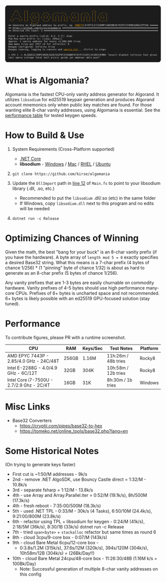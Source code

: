 ![Algomania Console](media/algomania-banner-rd.png)

# What is Algomania?

Algomania is the fastest CPU-only vanity address generator for Algorand. It utilizes `libsodium` for ed25519 keypair generation
and produces Algorand account mnemonics only when public key matches are found. For those wanting elite 8-char vanity addresses,
using Algomania is essential. See the [performance table](#performance) for tested keygen speeds.

# How to Build & Use

1. System Requirements (Cross-Platform supported)

   - [.NET Core](https://dotnet.microsoft.com/en-us/download)
   - **libsodium** - [Windows](https://download.libsodium.org/libsodium/releases/libsodium-1.0.18-stable-msvc.zip) / [Mac](https://formulae.brew.sh/formula/libsodium) / [RHEL](<https://rpmfind.net/linux/rpm2html/search.php?query=libsodium(x86-64)>) / [Ubuntu](https://pkgs.org/download/libsodium23)

1. `git clone https://github.com/kirse/algomania`
1. Update the `DllImport` path in [line 12](https://github.com/kirse/algomania/blob/main/Main.fs#L12) of `Main.fs` to point to your libsodium library (.dll, .so, etc.)

   - Recommended to put the `libsodium` .dll/.so (etc) in the same folder
   - If Windows, copy `libsodium.dll` next to this program and no edits will be needed

1. `dotnet run -c Release`

# Optimizing Chances of Winning

Given the math, the best "bang for your buck" is an 8-char vanity prefix (if you have the hardware). A byte array
of `length mod 5 = 0` exactly specifies a desired Base32 string. What this means is a 7-char prefix
(4 bytes of chance 1/256) \* (1 "pinning" byte of chance 1/32) is about as hard to generate as an 8-char prefix (5 bytes of chance 1/256).

Any vanity prefixes that are 1-3 bytes are easily churnable on commodity hardware.
Vanity prefixes of 4-5 bytes should use high performance many-core CPUs. Prefixes of 6+ bytes is uncharted
space and not recommended. 6+ bytes is likely possible with an ed25519 GPU-focused solution (stay tuned).

# Performance

To contribute figures, please PR with a runtime screenshot.

| CPU                                       | RAM   | Keys/Sec | Test Notes          | Platform |
| ----------------------------------------- | ----- | -------- | ------------------- | -------- |
| AMD EPYC 7443P - 2.85/4.0 GHz - 24C/48T   | 256GB | 1.16M    | 11h:26m / 48b tries | Rocky8   |
| Intel E-2288G - 4.0/4.9 GHz - 6C/12T      | 32GB  | 304K     | 10h:58m / 12b tries | Rocky8   |
| Intel Core i7-7500U - 2.7/2.9 Ghz - 2C/4T | 16GB  | 31K      | 8h:30m / 1b tries   | Windows  |

# Misc Links

- Base32 Converters
  - https://cryptii.com/pipes/base32-to-hex
  - https://tomeko.net/online_tools/base32.php?lang=en

# Some Historical Notes

(On trying to generate keys faster)

- First cut is ~1:50/M addresses - 9k/s
- 2nd - remove .NET AlgoSDK, use Bouncy Castle direct = 1:32/M - 10.8k/s
- 3rd - separate fsharp = 1:12/M - 13.8k/s
- 4th - use Array and Array.Parallel.iter = 0:52/M (19.1k/s), 8h/500M (17.3k/s)
- 4th - fresh reboot - 7:35:00/500M (18.3k/s)
- 5th - used .NET TPL - 0:33/M - 30k/s (4 Tasks), 6:50/10M (24.4k/s), 9:21:00/800M (23.8k/s)
- 6th - refactor using TPL + libsodium for keygen - 0:24/M (41k/s), 2:18/5M (36k/s), 8:30/1B (33k/s) dotnet run -c Release
- 7th - tried `span<byte>` + `stackalloc` refactor but same times as round 6
- 8th - cloud 3cpu/9-core box - 0:07/M (143k/s)
- 9th - cloud Bare Metal 6cpu/12-core box -
  - 0:3.8s/1.2M (315k/s), 37.6s/12M (320k/s), 394s/120M (304k/s), 10h58m/12B (304k/s) = (26Bk/Day!!)
- 10th - cloud Bare Metal 24cpu/48-core box - 11:26:30/48B (1.16M k/s = 100Bk/Day)
  - Note: Successful generation of multiple 8-char vanity addresses on this config
